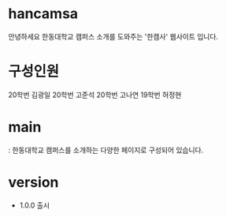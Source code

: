 # hancamsa

안녕하세요 한동대학교 캠퍼스 소개를 도와주는 '한캠사' 웹사이트 입니다.

# 구성인원

20학번 김광일
20학번 고준석
20학번 고나연
19학번 허정현

# main

: 한동대학교 캠퍼스를 소개하는 다양한 페이지로 구성되어 있습니다.

# version

- 1.0.0 출시

